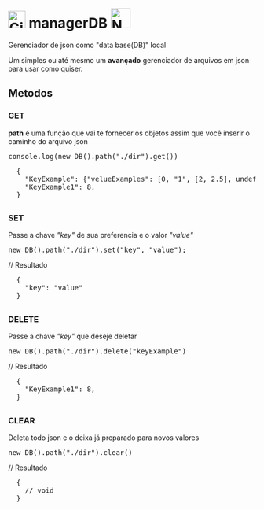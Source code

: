 # [<img src="https://cdn-icons-png.flaticon.com/512/25/25231.png" alt="GitHub" width="35">](https://github.com/dspofu/managerDB) managerDB [<img src="https://upload.wikimedia.org/wikipedia/commons/thumb/d/db/Npm-logo.svg/2560px-Npm-logo.svg.png" alt="NPM" width="40">](https://www.npmjs.com/package/managerDB)
Gerenciador de json como "data base(DB)" local

Um simples ou até mesmo um __avançado__ gerenciador de arquivos em json para usar como quiser.

## Metodos

### GET

__path__ é uma função que vai te fornecer os objetos assim que você inserir o caminho do arquivo json

<pre>console.log(new DB().path("./dir").get())</pre>
<pre>
  {
    "KeyExample": {"velueExamples": [0, "1", [2, 2.5], undefined, null, 6-1, "six", {"seven": 7}]},
    "KeyExample1": 8,
  }
</pre>
## 
### SET

Passe a chave *"key"* de sua preferencia e o valor *"value"*

<pre>new DB().path("./dir").set("key", "value");</pre>
// Resultado
<pre>
  {
    "key": "value"
  }</pre>

## 

### DELETE

Passe a chave *"key"* que deseje deletar

<pre>new DB().path("./dir").delete("keyExample")</pre>
// Resultado
<pre>
  {
    "KeyExample1": 8,
  }
</pre>
## 

### CLEAR

Deleta todo json e o deixa já preparado para novos valores

<pre>new DB().path("./dir").clear()</pre>
// Resultado
<pre>
  {
    // void
  }
</pre>
